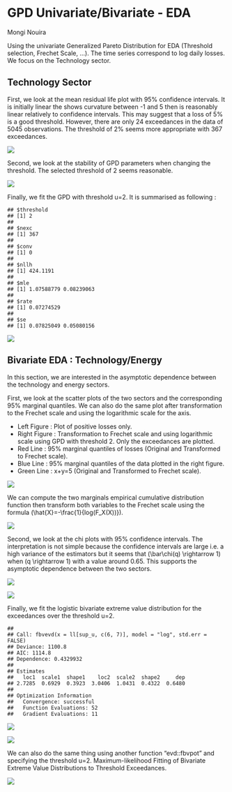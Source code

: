 GPD Univariate/Bivariate - EDA
================
Mongi Nouira

Using the univariate Generalized Pareto Distribution for EDA (Threshold
selection, Frechet Scale, …). The time series correspond to log daily
losses. We focus on the Technology sector.

<p align="center">

</p>

## Technology Sector

First, we look at the mean residual life plot with 95% confidence
intervals. It is initially linear the shows curvature between -1 and 5
then is reasonably linear relatively to confidence intervals. This may
suggest that a loss of 5% is a good threshold. However, there are only
24 exceedances in the data of 5045 observations. The threshold of 2%
seems more appropriate with 367 exceedances.

<p align="center">

<img src="GPD_univariate_files/figure-gfm/unnamed-chunk-3-1.png" style="display: block; margin: auto;" />

</p>

Second, we look at the stability of GPD parameters when changing the
threshold. The selected threshold of 2 seems reasonable.

<p align="center">

<img src="GPD_univariate_files/figure-gfm/unnamed-chunk-4-1.png" style="display: block; margin: auto;" />

</p>

Finally, we fit the GPD with threshold u=2. It is summarised as
following :

<p align="center">

    ## $threshold
    ## [1] 2
    ## 
    ## $nexc
    ## [1] 367
    ## 
    ## $conv
    ## [1] 0
    ## 
    ## $nllh
    ## [1] 424.1191
    ## 
    ## $mle
    ## [1] 1.07588779 0.08239063
    ## 
    ## $rate
    ## [1] 0.07274529
    ## 
    ## $se
    ## [1] 0.07825049 0.05080156

</p>

<p align="center">

<img src="GPD_univariate_files/figure-gfm/unnamed-chunk-6-1.png" style="display: block; margin: auto;" />

</p>

## Bivariate EDA : Technology/Energy

In this section, we are interested in the asymptotic dependence between
the technology and energy sectors.

First, we look at the scatter plots of the two sectors and the
corresponding 95% marginal quantiles. We can also do the same plot after
transformation to the Frechet scale and using the logarithmic scale for
the axis.

  - Left Figure : Plot of positive losses only.
  - Right Figure : Transformation to Frechet scale and using logarithmic
    scale using GPD with threshold 2. Only the exceedances are plotted.
  - Red Line : 95% marginal quantiles of losses (Original and
    Transformed to Frechet scale).
  - Blue Line : 95% marginal quantiles of the data plotted in the right
    figure.
  - Green Line : x+y=5 (Original and Transformed to Frechet scale).

<p align="center">

<img src="GPD_univariate_files/figure-gfm/unnamed-chunk-7-1.png" style="display: block; margin: auto;" />

</p>

We can compute the two marginals empirical cumulative distribution
function then transform both variables to the Frechet scale using the
formula \(\hat{X}=-\frac{1}{log(F_X(X))}\).

<p align="center">

<img src="GPD_univariate_files/figure-gfm/unnamed-chunk-8-1.png" style="display: block; margin: auto;" />

</p>

Second, we look at the chi plots with 95% confidence intervals. The
interpretation is not simple because the confidence intervals are large
i.e. a high variance of the estimators but it seems that
\(\bar\chi(q) \rightarrow 1\) when \(q \rightarrow 1\) with a value
around 0.65. This supports the asymptotic dependence between the two
sectors.

<p align="center">

<img src="GPD_univariate_files/figure-gfm/unnamed-chunk-9-1.png" style="display: block; margin: auto;" />

</p>

<p align="center">

<img src="GPD_univariate_files/figure-gfm/unnamed-chunk-10-1.png" style="display: block; margin: auto;" />

</p>

Finally, we fit the logistic bivariate extreme value distribution for
the exceedances over the threshold u=2.

<p align="center">

    ## 
    ## Call: fbvevd(x = ll[sup_u, c(6, 7)], model = "log", std.err = FALSE) 
    ## Deviance: 1100.8 
    ## AIC: 1114.8 
    ## Dependence: 0.4329932 
    ## 
    ## Estimates
    ##   loc1  scale1  shape1    loc2  scale2  shape2     dep  
    ## 2.7285  0.6929  0.3923  3.0406  1.0431  0.4322  0.6480  
    ## 
    ## Optimization Information
    ##   Convergence: successful 
    ##   Function Evaluations: 52 
    ##   Gradient Evaluations: 11

</p>

<p align="center">

<img src="GPD_univariate_files/figure-gfm/unnamed-chunk-12-1.png" style="display: block; margin: auto;" />

</p>

<p align="center">

<img src="GPD_univariate_files/figure-gfm/unnamed-chunk-13-1.png" style="display: block; margin: auto;" />

</p>

We can also do the same thing using another function “evd::fbvpot” and
specifying the threshold u=2. Maximum-likelihood Fitting of Bivariate
Extreme Value Distributions to Threshold Exceedances.

<p align="center">

<img src="GPD_univariate_files/figure-gfm/unnamed-chunk-14-1.png" style="display: block; margin: auto;" />

</p>
